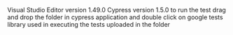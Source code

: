 Visual Studio Editor version 1.49.0
Cypress version 1.5.0
to run the test drag and drop the folder in cypress application and double click on google tests 
library used in executing the tests uploaded in the folder 
